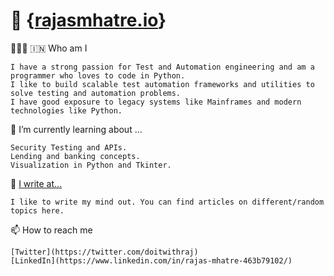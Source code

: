 # 👋  {[rajasmhatre.io](rajasmhatre.netlify.app)}


👨🏻‍💻 🇮🇳 Who am I

    I have a strong passion for Test and Automation engineering and am a programmer who loves to code in Python.
    I like to build scalable test automation frameworks and utilities to solve testing and automation problems.
    I have good exposure to legacy systems like Mainframes and modern technologies like Python. 


🌱 I’m currently learning about ...

    Security Testing and APIs.
    Lending and banking concepts. 
    Visualization in Python and Tkinter. 


📝 [I write at...](https://orangekyle.wixsite.com/website)


    I like to write my mind out. You can find articles on different/random topics here.


📫 How to reach me

    [Twitter](https://twitter.com/doitwithraj)
    [LinkedIn](https://www.linkedin.com/in/rajas-mhatre-463b79102/)
    


